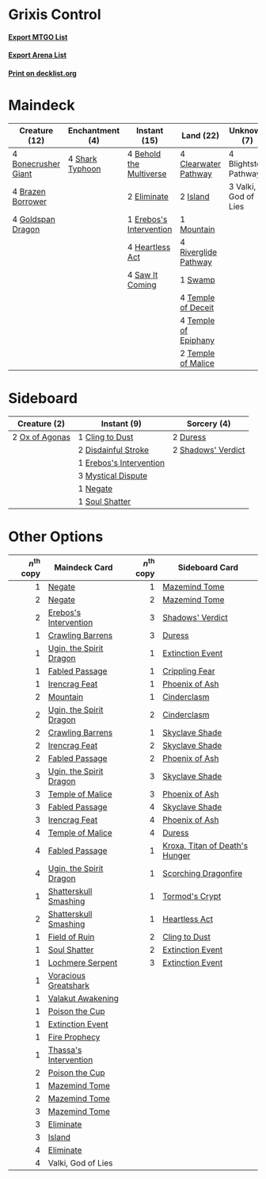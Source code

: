 # Grixis Control

#### [Export MTGO List](../collection/Grixis%20Control/Grixis%20Control.txt)
#### [Export Arena List](../collection/Grixis%20Control/Grixis%20Control_arena.txt)
#### [Print on decklist.org](http://decklist.org/?deckmain=4%09Behold%20the%20Multiverse%0A4%09Blightstep%20Pathway%0A4%09Bonecrusher%20Giant%0A4%09Brazen%20Borrower%0A4%09Clearwater%20Pathway%0A2%09Eliminate%0A1%09Erebos's%20Intervention%0A4%09Goldspan%20Dragon%0A4%09Heartless%20Act%0A2%09Island%0A1%09Mountain%0A4%09Riverglide%20Pathway%0A4%09Saw%20It%20Coming%0A4%09Shark%20Typhoon%0A1%09Swamp%0A4%09Temple%20of%20Deceit%0A4%09Temple%20of%20Epiphany%0A2%09Temple%20of%20Malice%0A3%09Valki,%20God%20of%20Lies&deckside=1%09Cling%20to%20Dust%0A2%09Disdainful%20Stroke%0A2%09Duress%0A1%09Erebos's%20Intervention%0A3%09Mystical%20Dispute%0A1%09Negate%0A2%09Ox%20of%20Agonas%0A2%09Shadows'%20Verdict%0A1%09Soul%20Shatter)
# Maindeck

|                                        Creature (12)                                         |                                     Enchantment (4)                                      |                                           Instant (15)                                           |                                           Land (22)                                           |    Unknown (7)     |
|----------------------------------------------------------------------------------------------|------------------------------------------------------------------------------------------|--------------------------------------------------------------------------------------------------|-----------------------------------------------------------------------------------------------|--------------------|
|4 [Bonecrusher Giant](http://gatherer.wizards.com/Pages/Card/Details.aspx?multiverseid=473077)|4 [Shark Typhoon](http://gatherer.wizards.com/Pages/Card/Details.aspx?multiverseid=479587)|4 [Behold the Multiverse](http://gatherer.wizards.com/Pages/Card/Details.aspx?multiverseid=503653)|4 [Clearwater Pathway](http://gatherer.wizards.com/Pages/Card/Details.aspx?multiverseid=491913)|4 Blightstep Pathway|
|4 [Brazen Borrower](http://gatherer.wizards.com/Pages/Card/Details.aspx?multiverseid=473001)  |                                                                                          |2 [Eliminate](http://gatherer.wizards.com/Pages/Card/Details.aspx?multiverseid=485420)            |2 [Island](http://gatherer.wizards.com/Pages/Card/Details.aspx?multiverseid=439857)            |3 Valki, God of Lies|
|4 [Goldspan Dragon](http://gatherer.wizards.com/Pages/Card/Details.aspx?multiverseid=503751)  |                                                                                          |1 [Erebos's Intervention](http://gatherer.wizards.com/Pages/Card/Details.aspx?multiverseid=476345)|1 [Mountain](http://gatherer.wizards.com/Pages/Card/Details.aspx?multiverseid=439859)          |                    |
|                                                                                              |                                                                                          |4 [Heartless Act](http://gatherer.wizards.com/Pages/Card/Details.aspx?multiverseid=479611)        |4 [Riverglide Pathway](http://gatherer.wizards.com/Pages/Card/Details.aspx?multiverseid=491920)|                    |
|                                                                                              |                                                                                          |4 [Saw It Coming](http://gatherer.wizards.com/Pages/Card/Details.aspx?multiverseid=503684)        |1 [Swamp](http://gatherer.wizards.com/Pages/Card/Details.aspx?multiverseid=439858)             |                    |
|                                                                                              |                                                                                          |                                                                                                  |4 [Temple of Deceit](http://gatherer.wizards.com/Pages/Card/Details.aspx?multiverseid=373734)  |                    |
|                                                                                              |                                                                                          |                                                                                                  |4 [Temple of Epiphany](http://gatherer.wizards.com/Pages/Card/Details.aspx?multiverseid=442808)|                    |
|                                                                                              |                                                                                          |                                                                                                  |2 [Temple of Malice](http://gatherer.wizards.com/Pages/Card/Details.aspx?multiverseid=378536)  |                    |


# Sideboard

|                                      Creature (2)                                       |                                           Instant (9)                                            |                                         Sorcery (4)                                         |
|-----------------------------------------------------------------------------------------|--------------------------------------------------------------------------------------------------|---------------------------------------------------------------------------------------------|
|2 [Ox of Agonas](http://gatherer.wizards.com/Pages/Card/Details.aspx?multiverseid=476398)|1 [Cling to Dust](http://gatherer.wizards.com/Pages/Card/Details.aspx?multiverseid=476338)        |2 [Duress](http://gatherer.wizards.com/Pages/Card/Details.aspx?multiverseid=14557)           |
|                                                                                         |2 [Disdainful Stroke](http://gatherer.wizards.com/Pages/Card/Details.aspx?multiverseid=420705)    |2 [Shadows' Verdict](http://gatherer.wizards.com/Pages/Card/Details.aspx?multiverseid=491762)|
|                                                                                         |1 [Erebos's Intervention](http://gatherer.wizards.com/Pages/Card/Details.aspx?multiverseid=476345)|                                                                                             |
|                                                                                         |3 [Mystical Dispute](http://gatherer.wizards.com/Pages/Card/Details.aspx?multiverseid=473020)     |                                                                                             |
|                                                                                         |1 [Negate](http://gatherer.wizards.com/Pages/Card/Details.aspx?multiverseid=423707)               |                                                                                             |
|                                                                                         |1 [Soul Shatter](http://gatherer.wizards.com/Pages/Card/Details.aspx?multiverseid=491765)         |                                                                                             |


# Other Options

|*n*<sup>th</sup> copy|                                          Maindeck Card                                           |*n*<sup>th</sup> copy|                                             Sideboard Card                                              |
|--------------------:|--------------------------------------------------------------------------------------------------|--------------------:|---------------------------------------------------------------------------------------------------------|
|                    1|[Negate](http://gatherer.wizards.com/Pages/Card/Details.aspx?multiverseid=423707)                 |                    1|[Mazemind Tome](http://gatherer.wizards.com/Pages/Card/Details.aspx?multiverseid=485555)                 |
|                    2|[Negate](http://gatherer.wizards.com/Pages/Card/Details.aspx?multiverseid=423707)                 |                    2|[Mazemind Tome](http://gatherer.wizards.com/Pages/Card/Details.aspx?multiverseid=485555)                 |
|                    2|[Erebos's Intervention](http://gatherer.wizards.com/Pages/Card/Details.aspx?multiverseid=476345)  |                    3|[Shadows' Verdict](http://gatherer.wizards.com/Pages/Card/Details.aspx?multiverseid=491762)              |
|                    1|[Crawling Barrens](http://gatherer.wizards.com/Pages/Card/Details.aspx?multiverseid=491917)       |                    3|[Duress](http://gatherer.wizards.com/Pages/Card/Details.aspx?multiverseid=14557)                         |
|                    1|[Ugin, the Spirit Dragon](http://gatherer.wizards.com/Pages/Card/Details.aspx?multiverseid=391948)|                    1|[Extinction Event](http://gatherer.wizards.com/Pages/Card/Details.aspx?multiverseid=479608)              |
|                    1|[Fabled Passage](http://gatherer.wizards.com/Pages/Card/Details.aspx?multiverseid=473206)         |                    1|[Crippling Fear](http://gatherer.wizards.com/Pages/Card/Details.aspx?multiverseid=503690)                |
|                    1|[Irencrag Feat](http://gatherer.wizards.com/Pages/Card/Details.aspx?multiverseid=473089)          |                    1|[Phoenix of Ash](http://gatherer.wizards.com/Pages/Card/Details.aspx?multiverseid=476399)                |
|                    2|[Mountain](http://gatherer.wizards.com/Pages/Card/Details.aspx?multiverseid=439859)               |                    1|[Cinderclasm](http://gatherer.wizards.com/Pages/Card/Details.aspx?multiverseid=491776)                   |
|                    2|[Ugin, the Spirit Dragon](http://gatherer.wizards.com/Pages/Card/Details.aspx?multiverseid=391948)|                    2|[Cinderclasm](http://gatherer.wizards.com/Pages/Card/Details.aspx?multiverseid=491776)                   |
|                    2|[Crawling Barrens](http://gatherer.wizards.com/Pages/Card/Details.aspx?multiverseid=491917)       |                    1|[Skyclave Shade](http://gatherer.wizards.com/Pages/Card/Details.aspx?multiverseid=491763)                |
|                    2|[Irencrag Feat](http://gatherer.wizards.com/Pages/Card/Details.aspx?multiverseid=473089)          |                    2|[Skyclave Shade](http://gatherer.wizards.com/Pages/Card/Details.aspx?multiverseid=491763)                |
|                    2|[Fabled Passage](http://gatherer.wizards.com/Pages/Card/Details.aspx?multiverseid=473206)         |                    2|[Phoenix of Ash](http://gatherer.wizards.com/Pages/Card/Details.aspx?multiverseid=476399)                |
|                    3|[Ugin, the Spirit Dragon](http://gatherer.wizards.com/Pages/Card/Details.aspx?multiverseid=391948)|                    3|[Skyclave Shade](http://gatherer.wizards.com/Pages/Card/Details.aspx?multiverseid=491763)                |
|                    3|[Temple of Malice](http://gatherer.wizards.com/Pages/Card/Details.aspx?multiverseid=378536)       |                    3|[Phoenix of Ash](http://gatherer.wizards.com/Pages/Card/Details.aspx?multiverseid=476399)                |
|                    3|[Fabled Passage](http://gatherer.wizards.com/Pages/Card/Details.aspx?multiverseid=473206)         |                    4|[Skyclave Shade](http://gatherer.wizards.com/Pages/Card/Details.aspx?multiverseid=491763)                |
|                    3|[Irencrag Feat](http://gatherer.wizards.com/Pages/Card/Details.aspx?multiverseid=473089)          |                    4|[Phoenix of Ash](http://gatherer.wizards.com/Pages/Card/Details.aspx?multiverseid=476399)                |
|                    4|[Temple of Malice](http://gatherer.wizards.com/Pages/Card/Details.aspx?multiverseid=378536)       |                    4|[Duress](http://gatherer.wizards.com/Pages/Card/Details.aspx?multiverseid=14557)                         |
|                    4|[Fabled Passage](http://gatherer.wizards.com/Pages/Card/Details.aspx?multiverseid=473206)         |                    1|[Kroxa, Titan of Death's Hunger](http://gatherer.wizards.com/Pages/Card/Details.aspx?multiverseid=476472)|
|                    4|[Ugin, the Spirit Dragon](http://gatherer.wizards.com/Pages/Card/Details.aspx?multiverseid=391948)|                    1|[Scorching Dragonfire](http://gatherer.wizards.com/Pages/Card/Details.aspx?multiverseid=473101)          |
|                    1|[Shatterskull Smashing](http://gatherer.wizards.com/Pages/Card/Details.aspx?multiverseid=491802)  |                    1|[Tormod's Crypt](http://gatherer.wizards.com/Pages/Card/Details.aspx?multiverseid=389723)                |
|                    2|[Shatterskull Smashing](http://gatherer.wizards.com/Pages/Card/Details.aspx?multiverseid=491802)  |                    1|[Heartless Act](http://gatherer.wizards.com/Pages/Card/Details.aspx?multiverseid=479611)                 |
|                    1|[Field of Ruin](http://gatherer.wizards.com/Pages/Card/Details.aspx?multiverseid=435415)          |                    2|[Cling to Dust](http://gatherer.wizards.com/Pages/Card/Details.aspx?multiverseid=476338)                 |
|                    1|[Soul Shatter](http://gatherer.wizards.com/Pages/Card/Details.aspx?multiverseid=491765)           |                    2|[Extinction Event](http://gatherer.wizards.com/Pages/Card/Details.aspx?multiverseid=479608)              |
|                    1|[Lochmere Serpent](http://gatherer.wizards.com/Pages/Card/Details.aspx?multiverseid=473157)       |                    3|[Extinction Event](http://gatherer.wizards.com/Pages/Card/Details.aspx?multiverseid=479608)              |
|                    1|[Voracious Greatshark](http://gatherer.wizards.com/Pages/Card/Details.aspx?multiverseid=479590)   |                     |                                                                                                         |
|                    1|[Valakut Awakening](http://gatherer.wizards.com/Pages/Card/Details.aspx?multiverseid=491818)      |                     |                                                                                                         |
|                    1|[Poison the Cup](http://gatherer.wizards.com/Pages/Card/Details.aspx?multiverseid=503712)         |                     |                                                                                                         |
|                    1|[Extinction Event](http://gatherer.wizards.com/Pages/Card/Details.aspx?multiverseid=479608)       |                     |                                                                                                         |
|                    1|[Fire Prophecy](http://gatherer.wizards.com/Pages/Card/Details.aspx?multiverseid=479636)          |                     |                                                                                                         |
|                    1|[Thassa's Intervention](http://gatherer.wizards.com/Pages/Card/Details.aspx?multiverseid=476323)  |                     |                                                                                                         |
|                    2|[Poison the Cup](http://gatherer.wizards.com/Pages/Card/Details.aspx?multiverseid=503712)         |                     |                                                                                                         |
|                    1|[Mazemind Tome](http://gatherer.wizards.com/Pages/Card/Details.aspx?multiverseid=485555)          |                     |                                                                                                         |
|                    2|[Mazemind Tome](http://gatherer.wizards.com/Pages/Card/Details.aspx?multiverseid=485555)          |                     |                                                                                                         |
|                    3|[Mazemind Tome](http://gatherer.wizards.com/Pages/Card/Details.aspx?multiverseid=485555)          |                     |                                                                                                         |
|                    3|[Eliminate](http://gatherer.wizards.com/Pages/Card/Details.aspx?multiverseid=485420)              |                     |                                                                                                         |
|                    3|[Island](http://gatherer.wizards.com/Pages/Card/Details.aspx?multiverseid=439857)                 |                     |                                                                                                         |
|                    4|[Eliminate](http://gatherer.wizards.com/Pages/Card/Details.aspx?multiverseid=485420)              |                     |                                                                                                         |
|                    4|Valki, God of Lies                                                                                |                     |                                                                                                         |

